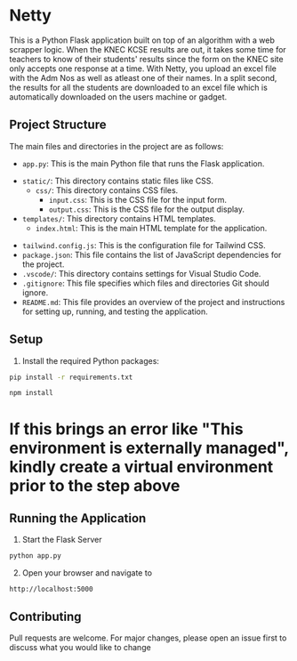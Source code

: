 # Netty

This is a Python Flask application built on top of an algorithm with a web scrapper logic. 
When the KNEC KCSE results are out, it takes some time for teachers to know of their students' results since the form on the KNEC site only accepts one response at a time. With Netty, you upload an excel file with the Adm Nos as well as atleast one of their names. In a split second, the results for all the students are downloaded to an excel file which is automatically downloaded on the users machine or gadget.

## Project Structure

The main files and directories in the project are as follows:

- `app.py`: This is the main Python file that runs the Flask application.
<!-- - `index.py`: This file contains the logic for handling requests and responses. -->
<!-- - `results.xlsx`: This is an Excel file that stores the results of the data processing. -->
- `static/`: This directory contains static files like CSS.
    - `css/`: This directory contains CSS files.
        - `input.css`: This is the CSS file for the input form.
        - `output.css`: This is the CSS file for the output display.
- `templates/`: This directory contains HTML templates.
    - `index.html`: This is the main HTML template for the application.
<!-- - `test.py`: This file contains unit tests for the application. -->
- `tailwind.config.js`: This is the configuration file for Tailwind CSS.
- `package.json`: This file contains the list of JavaScript dependencies for the project.
- `.vscode/`: This directory contains settings for Visual Studio Code.
- `.gitignore`: This file specifies which files and directories Git should ignore.
- `README.md`: This file provides an overview of the project and instructions for setting up, running, and testing the application.

## Setup

1. Install the required Python packages:

```bash
pip install -r requirements.txt

npm install

```

# If this brings an error like "This environment is externally managed", kindly create a virtual environment prior to the step above

## Running the Application
1. Start the Flask Server

```bash
python app.py

```

2. Open your browser and navigate to 

```
http://localhost:5000
```

## Contributing
Pull requests are welcome. For major changes, please open an issue first to discuss what you would like to change


